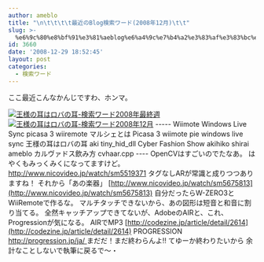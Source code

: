 ```yaml
---
author: ameblo
title: "\n\t\t\t\t最近のBlog検索ワード(2008年12月)\t\t"
slug: >-
  %e6%9c%80%e8%bf%91%e3%81%aeblog%e6%a4%9c%e7%b4%a2%e3%83%af%e3%83%bc%e3%83%892008%e5%b9%b412%e6%9c%88
id: 3660
date: '2008-12-29 18:52:45'
layout: post
categories:
  - 検索ワード
---
```


ここ最近こんなかんじですわ、ホンマ。

[![王様の耳はロバの耳-検索ワード2008年最終週](http://blog-imgs-42.fc2.com/a/k/i/akihikofr/blog_import_4f564ec21428b.jpg)](http://blog-imgs-42.fc2.com/a/k/i/akihikofr/blog_import_4f564ec23f026.jpg) [![王様の耳はロバの耳-検索ワード2008年12月](http://blog-imgs-42.fc2.com/a/k/i/akihikofr/blog_import_4f564ec27514f.jpg)](http://blog-imgs-42.fc2.com/a/k/i/akihikofr/blog_import_4f564ec2b2aa7.jpg) [](http://stat.ameba.jp/user_images/f7/ec/10124574456.jpg) ----- Wiimote Windows Live Sync picasa 3 wiiremote マルシェとは Picasa 3 wiimote pie windows live sync 王様の耳はロバの耳 aki tiny_hid_dll Cyber Fashion Show akihiko shirai ameblo カルヴァドス飲み方 cvhaar.cpp ---- OpenCVはすごいのでたなあ。 はやくもみっくみくになってますけど。 http://www.nicovideo.jp/watch/sm5519371 タグなしARが常識と成りつつありますね！ それから「あの楽器」 [http://www.nicovideo.jp/watch/sm5675813](http://www.nicovideo.jp/watch/sm5675813) 自分だったらW-ZERO3とWiiRemoteで作るな。 マルチタッチできないから、あの図形は短音と和音に割り当てる。 全然キャッチアップできてないが、AdobeのAIRと、これ、Progressionが気になる。 AIRでMP3 [http://codezine.jp/article/detail/2614](http://codezine.jp/article/detail/2614) PROGRESSION [http://progression.jp/ja/ ](http://progression.jp/ja/) まだだ！まだ終わらんよ!! てゆーか終わりたいから 余計なことしないで執筆に戻るで～・